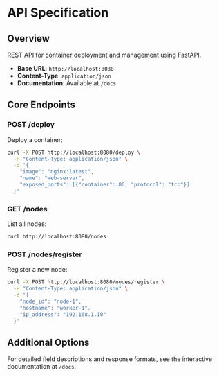 # API Specification

## Overview

REST API for container deployment and management using FastAPI.

- **Base URL**: `http://localhost:8080`
- **Content-Type**: `application/json`
- **Documentation**: Available at `/docs`

## Core Endpoints

### POST /deploy
Deploy a container:
```bash
curl -X POST http://localhost:8080/deploy \
  -H "Content-Type: application/json" \
  -d '{
    "image": "nginx:latest",
    "name": "web-server",
    "exposed_ports": [{"container": 80, "protocol": "tcp"}]
  }'
```

### GET /nodes
List all nodes:
```bash
curl http://localhost:8080/nodes
```

### POST /nodes/register
Register a new node:
```bash
curl -X POST http://localhost:8080/nodes/register \
  -H "Content-Type: application/json" \
  -d '{
    "node_id": "node-1",
    "hostname": "worker-1",
    "ip_address": "192.168.1.10"
  }'
```

## Additional Options

For detailed field descriptions and response formats, see the interactive documentation at `/docs`.
